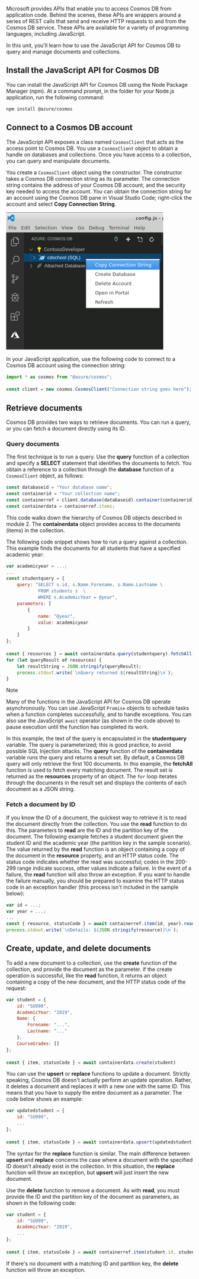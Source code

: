 Microsoft provides APIs that enable you to access Cosmos DB from application code. Behind the scenes, these APIs are wrappers around a series of REST calls that send and receive HTTP requests to and from the Cosmos DB service. These APIs are available for a variety of programming languages, including JavaScript.

In this unit, you'll learn how to use the JavaScript API for Cosmos DB to query and manage documents and collections.

## Install the JavaScript API for Cosmos DB

You can install the JavaScript API for Cosmos DB using the Node Package Manager (npm). At a command prompt, in the folder for your Node.js application, run the following command:

```bash
npm install @azure/cosmos
```

## Connect to a Cosmos DB account

The JavaScript API exposes a class named `CosmosClient` that acts as the access point to Cosmos DB. You use a `CosmosClient` object to obtain a handle on databases and collections. Once you have access to a collection, you can query and manipulate documents.

You create a `CosmosClient` object using the constructor. The constructor takes a Cosmos DB connection string as its parameter. The connection string contains the address of your Cosmos DB account, and the security key needed to access the account. You can obtain the connection string for an account using the Cosmos DB pane in Visual Studio Code; right-click the account and select **Copy Connection String**.

![Screenshot of Cosmos DB pane Visual Studio Code. The user is copying the connection string for the Cosmos DB account to the clipboard](../media/6-connection.png)

In your JavaScript application, use the following code to connect to a Cosmos DB account using the connection string:

```javascript
import * as cosmos from "@azure/cosmos";

const client = new cosmos.CosmosClient("Connection string goes here");
```

## Retrieve documents

Cosmos DB provides two ways to retrieve documents. You can run a query, or you can fetch a document directly using its ID.

### Query documents

The first technique is to run a query. Use the **query** function of a collection and specify a **SELECT** statement that identifies the documents to fetch. You obtain a reference to a collection through the **database** function of a `CosmosClient` object, as follows:

```javascript
const databaseid = "Your database name";
const containerid = "Your collection name";
const containerref = client.database(databaseid).container(containerid);
const containerdata = containerref.items;
```

This code walks down the hierarchy of Cosmos DB objects described in module 2. The **containerdata** object provides access to the documents (items) in the collection.

The following code snippet shows how to run a query against a collection. This example finds the documents for all students that have a specified academic year:

```javascript
var academicyear = ...;
...
const studentquery = {
    query: "SELECT s.id, s.Name.Forename, s.Name.Lastname \
            FROM students s  \
            WHERE s.AcademicYear = @year",
    parameters: [
        {
            name: "@year",
            value: academicyear
        }
    ]
};

const { resources } = await containerdata.query(studentquery).fetchAll();
for (let queryResult of resources) {
    let resultString = JSON.stringify(queryResult);
    process.stdout.write(`\nQuery returned ${resultString}\n`);
}
```

> [!NOTE]
> Many of the functions in the JavaScript API for Cosmos DB operate asynchronously. You can use JavaScript `Promise` objects to schedule tasks when a function completes successfully, and to handle exceptions. You can also use the JavaScript `await` operator (as shown in the code above) to pause execution until the function has completed its work.

In this example, the text of the query is encapsulated in the **studentquery** variable. The query is parameterized; this is good practice, to avoid possible SQL Injection attacks. The **query** function of the **containerdata** variable runs the query and returns a result set. By default, a Cosmos DB query will only retrieve the first 100 documents. In this example, the **fetchAll** function is used to fetch every matching document. The result set is returned as the **resources** property of an object. The `for` loop iterates through the documents in the result set and displays the contents of each document as a JSON string.

### Fetch a document by ID

If you know the ID of a document, the quickest way to retrieve it is to read the document directly from the collection. You use the **read** function to do this. The parameters to **read** are the ID and the partition key of the document. The following example fetches a student document given the student ID and the academic year (the partition key in the sample scenario). The value returned by the **read** function is an object containing a copy of the document in the **resource** property, and an HTTP status code. The status code indicates whether the read was successful; codes in the 200-299 range indicate success, other values indicate a failure. In the event of a failure, the **read** function will also throw an exception. If you want to handle the failure manually, you should be prepared to examine the HTTP status code in an exception handler (this process isn't included in the sample below):

```javascript
var id = ...;
var year = ...;
...
const { resource, statusCode } = await containerref.item(id, year).read();
process.stdout.write(`\nDetails: ${JSON.stringify(resource)}\n`);
```

## Create, update, and delete documents

To add a new document to a collection, use the **create** function of the collection, and provide the document as the parameter. if the create operation is successful, like the **read** function, it returns an object containing a copy of the new document, and the HTTP status code of the request:

```javascript
var student = {
    id: "SU999",
    AcademicYear: "2019",
    Name: {
        Forename: "...",
        Lastname: "..."
    },
    CourseGrades: []
};

const { item, statusCode } = await containerdata.create(student)
```

You can use the **upsert** or **replace** functions to update a document. Strictly speaking, Cosmos DB doesn't actually perform an update operation. Rather, it deletes a document and replaces it with a new one with the same ID. This means that you have to supply the entire document as a parameter. The code below shows an example:

```javascript
var updatedstudent = {
    id: "SU999",
    ...
};

const { item, statusCode } = await containerdata.upsert(updatedstudent);
```

The syntax for the **replace** function is similar. The main difference between **upsert** and **replace** concerns the case where a document with the specified ID doesn't already exist in the collection. In this situation, the **replace** function will throw an exception, but **upsert** will just insert the new document.

Use the **delete** function to remove a document. As with **read**, you must provide the ID and the partition key of the document as parameters, as shown in the following code:

```javascript
var student = {
    id: "SU999",
    AcademicYear: "2019",
    ...
};

const { item, statusCode } = await containerref.item(student.id, student.AcademicYear).delete();
```

If there's no document with a matching ID and partition key, the **delete** function will throw an exception.
